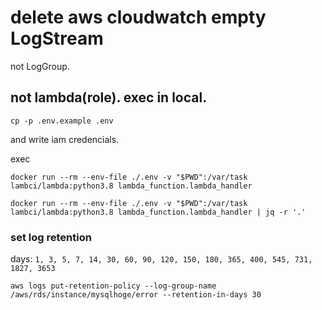 # delete aws cloudwatch empty LogStream
not LogGroup.

## not lambda(role). exec in local.
```
cp -p .env.example .env
```

and write iam credencials.

exec
```
docker run --rm --env-file ./.env -v "$PWD":/var/task lambci/lambda:python3.8 lambda_function.lambda_handler
```

```
docker run --rm --env-file ./.env -v "$PWD":/var/task lambci/lambda:python3.8 lambda_function.lambda_handler | jq -r '.'
```

### set log retention
days: `1, 3, 5, 7, 14, 30, 60, 90, 120, 150, 180, 365, 400, 545, 731, 1827, 3653`

```
aws logs put-retention-policy --log-group-name /aws/rds/instance/mysqlhoge/error --retention-in-days 30
```
